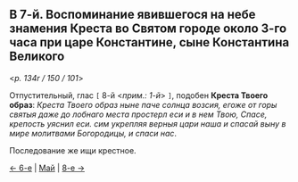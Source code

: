 
## В 7-й. Воспоминание явившегося на небе знамения Креста во Святом городе около 3-го часа при царе Константине, сыне Константина Великого 

<*p. 134r / 150 / 101*>

Отпустительный, глас `[` 8-й <*прим.: 1-й*> `]`, подобен **Креста Твоего образ**: 
*Креста Твоего образ ныне паче солнца возсия, егоже от горы святыя даже до лобнаго места простерл еси 
и в нем Твою, Спасе, крепость уяснил еси. сим укрепляя верныя цари наша и спасай выну в мире молитвами 
Богородицы, и спаси нас*.

Последование же ищи крестное. 

[← 6-е](05_06_MES.ru.md) | [Май](README.md#7-й) | [8-е →](05_08_MES.ru.md)
